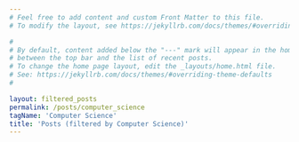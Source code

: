 ```yaml
---
# Feel free to add content and custom Front Matter to this file.
# To modify the layout, see https://jekyllrb.com/docs/themes/#overriding-theme-defaults

#
# By default, content added below the "---" mark will appear in the home page
# between the top bar and the list of recent posts.
# To change the home page layout, edit the _layouts/home.html file.
# See: https://jekyllrb.com/docs/themes/#overriding-theme-defaults
#

layout: filtered_posts
permalink: /posts/computer_science
tagName: 'Computer Science'
title: 'Posts (filtered by Computer Science)'
---
```


